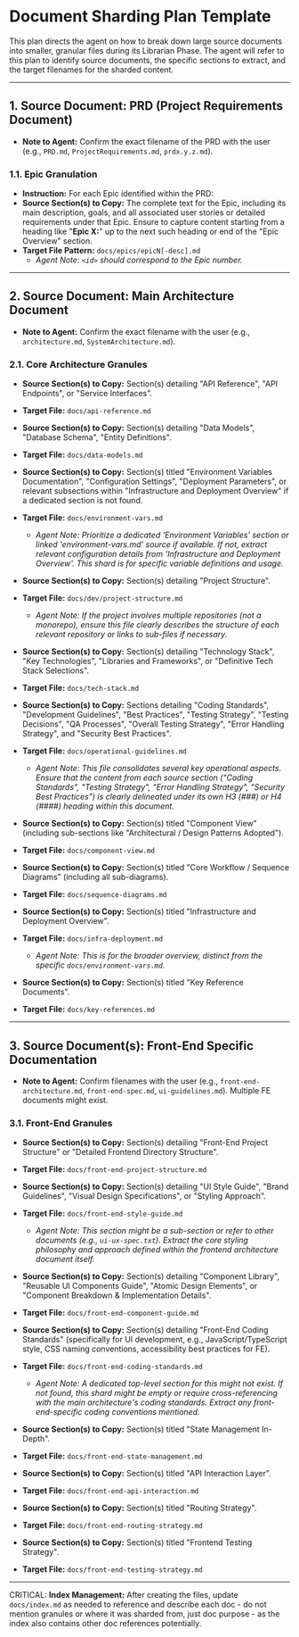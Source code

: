 # Document Sharding Plan Template

This plan directs the agent on how to break down large source documents into smaller, granular files during its Librarian Phase. The agent will refer to this plan to identify source documents, the specific sections to extract, and the target filenames for the sharded content.

---

## 1. Source Document: PRD (Project Requirements Document)

- **Note to Agent:** Confirm the exact filename of the PRD with the user (e.g., `PRD.md`, `ProjectRequirements.md`, `prdx.y.z.md`).

### 1.1. Epic Granulation

- **Instruction:** For each Epic identified within the PRD:
- **Source Section(s) to Copy:** The complete text for the Epic, including its main description, goals, and all associated user stories or detailed requirements under that Epic. Ensure to capture content starting from a heading like "**Epic X:**" up to the next such heading or end of the "Epic Overview" section.
- **Target File Pattern:** `docs/epics/epicN[-desc].md`
  - _Agent Note: `<id>` should correspond to the Epic number._

---

## 2. Source Document: Main Architecture Document

- **Note to Agent:** Confirm the exact filename with the user (e.g., `architecture.md`, `SystemArchitecture.md`).

### 2.1. Core Architecture Granules

- **Source Section(s) to Copy:** Section(s) detailing "API Reference", "API Endpoints", or "Service Interfaces".
- **Target File:** `docs/api-reference.md`

- **Source Section(s) to Copy:** Section(s) detailing "Data Models", "Database Schema", "Entity Definitions".
- **Target File:** `docs/data-models.md`

- **Source Section(s) to Copy:** Section(s) titled "Environment Variables Documentation", "Configuration Settings", "Deployment Parameters", or relevant subsections within "Infrastructure and Deployment Overview" if a dedicated section is not found.
- **Target File:** `docs/environment-vars.md`

  - _Agent Note: Prioritize a dedicated 'Environment Variables' section or linked 'environment-vars.md' source if available. If not, extract relevant configuration details from 'Infrastructure and Deployment Overview'. This shard is for specific variable definitions and usage._

- **Source Section(s) to Copy:** Section(s) detailing "Project Structure".
- **Target File:** `docs/dev/project-structure.md`

  - _Agent Note: If the project involves multiple repositories (not a monorepo), ensure this file clearly describes the structure of each relevant repository or links to sub-files if necessary._

- **Source Section(s) to Copy:** Section(s) detailing "Technology Stack", "Key Technologies", "Libraries and Frameworks", or "Definitive Tech Stack Selections".
- **Target File:** `docs/tech-stack.md`

- **Source Section(s) to Copy:** Sections detailing "Coding Standards", "Development Guidelines", "Best Practices", "Testing Strategy", "Testing Decisions", "QA Processes", "Overall Testing Strategy", "Error Handling Strategy", and "Security Best Practices".
- **Target File:** `docs/operational-guidelines.md`

  - _Agent Note: This file consolidates several key operational aspects. Ensure that the content from each source section ("Coding Standards", "Testing Strategy", "Error Handling Strategy", "Security Best Practices") is clearly delineated under its own H3 (###) or H4 (####) heading within this document._

- **Source Section(s) to Copy:** Section(s) titled "Component View" (including sub-sections like "Architectural / Design Patterns Adopted").
- **Target File:** `docs/component-view.md`

- **Source Section(s) to Copy:** Section(s) titled "Core Workflow / Sequence Diagrams" (including all sub-diagrams).
- **Target File:** `docs/sequence-diagrams.md`

- **Source Section(s) to Copy:** Section(s) titled "Infrastructure and Deployment Overview".
- **Target File:** `docs/infra-deployment.md`

  - _Agent Note: This is for the broader overview, distinct from the specific `docs/environment-vars.md`._

- **Source Section(s) to Copy:** Section(s) titled "Key Reference Documents".
- **Target File:** `docs/key-references.md`

---

## 3. Source Document(s): Front-End Specific Documentation

- **Note to Agent:** Confirm filenames with the user (e.g., `front-end-architecture.md`, `front-end-spec.md`, `ui-guidelines.md`). Multiple FE documents might exist.

### 3.1. Front-End Granules

- **Source Section(s) to Copy:** Section(s) detailing "Front-End Project Structure" or "Detailed Frontend Directory Structure".
- **Target File:** `docs/front-end-project-structure.md`

- **Source Section(s) to Copy:** Section(s) detailing "UI Style Guide", "Brand Guidelines", "Visual Design Specifications", or "Styling Approach".
- **Target File:** `docs/front-end-style-guide.md`

  - _Agent Note: This section might be a sub-section or refer to other documents (e.g., `ui-ux-spec.txt`). Extract the core styling philosophy and approach defined within the frontend architecture document itself._

- **Source Section(s) to Copy:** Section(s) detailing "Component Library", "Reusable UI Components Guide", "Atomic Design Elements", or "Component Breakdown & Implementation Details".
- **Target File:** `docs/front-end-component-guide.md`

- **Source Section(s) to Copy:** Section(s) detailing "Front-End Coding Standards" (specifically for UI development, e.g., JavaScript/TypeScript style, CSS naming conventions, accessibility best practices for FE).
- **Target File:** `docs/front-end-coding-standards.md`

  - _Agent Note: A dedicated top-level section for this might not exist. If not found, this shard might be empty or require cross-referencing with the main architecture's coding standards. Extract any front-end-specific coding conventions mentioned._

- **Source Section(s) to Copy:** Section(s) titled "State Management In-Depth".
- **Target File:** `docs/front-end-state-management.md`

- **Source Section(s) to Copy:** Section(s) titled "API Interaction Layer".
- **Target File:** `docs/front-end-api-interaction.md`

- **Source Section(s) to Copy:** Section(s) titled "Routing Strategy".
- **Target File:** `docs/front-end-routing-strategy.md`

- **Source Section(s) to Copy:** Section(s) titled "Frontend Testing Strategy".
- **Target File:** `docs/front-end-testing-strategy.md`

---

CRITICAL: **Index Management:** After creating the files, update `docs/index.md` as needed to reference and describe each doc - do not mention granules or where it was sharded from, just doc purpose - as the index also contains other doc references potentially.
